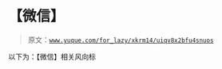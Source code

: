 # 【微信】

> 原文：[`www.yuque.com/for_lazy/xkrm14/uiqv8x2bfu4snuos`](https://www.yuque.com/for_lazy/xkrm14/uiqv8x2bfu4snuos)

以下为：【微信】相关风向标

